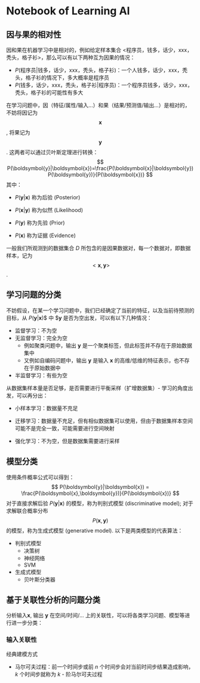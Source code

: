 # Notebook of Learning AI

## 因与果的相对性

因和果在机器学习中是相对的，例如给定样本集合 <程序员，钱多，话少，xxx，秃头，格子衫>，那么可以有以下两种互为因果的情况：

* $P$(程序员|钱多，话少，xxx，秃头，格子衫)：一个人钱多，话少，xxx，秃头，格子衫的情况下，多大概率是程序员
* $P$(钱多，话少，xxx，秃头，格子衫|程序员)：一个程序员钱多，话少，xxx，秃头，格子衫的可能性有多大

在学习问题中，因（特征/属性/输入...）和果（结果/预测值/输出...）是相对的，不妨将因记为 $$\boldsymbol{x}$$, 将果记为 $$\boldsymbol{y}$$. 这两者可以通过贝叶斯定理进行转换：
$$
P(\boldsymbol{y}|\boldsymbol{x})=\frac{P(\boldsymbol{x}|\boldsymbol{y})P(\boldsymbol{y})}{P(\boldsymbol{x})}
$$
其中：

- $P(\boldsymbol{y}|\boldsymbol{x})$ 称为后验 (Posterior)

- $P(\boldsymbol{x}|\boldsymbol{y})$ 称为似然 (Likelihood)

- $P(\boldsymbol{y})$ 称为先验 (Prior)

- $P(\boldsymbol{x})$ 称为证据 (Evidence)

一般我们所观测到的数据集合 $D$ 所包含的是因果数据对，每一个数据对，即数据样本，记为 $$<\boldsymbol{x},\boldsymbol{y}>$$. 

## 学习问题的分类

不妨假设，在某一个学习问题中，我们已经确定了当前的特征，以及当前待预测的目标，从 $P(\boldsymbol{y}|\boldsymbol{x})$$ 中 $$\boldsymbol{y}$ 是否为空出发，可以有以下几种情况：

* 监督学习：不为空
* 无监督学习：完全为空
  * 例如聚类问题中，输出 $\boldsymbol{y}$ 是一个聚类标签，但此标签并不存在于原始数据集中
  * 又例如自编码问题中，输出 $\boldsymbol{y}$ 是输入 $\boldsymbol{x}$ 的高维/低维的特征表示，也不存在于原始数据中
* 半监督学习：有些为空

从数据集样本量是否足够，是否需要进行平衡采样（扩增数据集）- 学习的角度出发，可以再分出：

* 小样本学习：数据量不充足
* 迁移学习：数据量不充足，但有相似数据集可以使用，但由于数据集样本空间可能不是完全一致，可能需要进行空间映射

* 强化学习：不为空，但是数据集需要进行采样

## 模型分类

使用条件概率公式可以得到：
$$
P(\boldsymbol{y}|\boldsymbol{x}) = \frac{P(\boldsymbol{x},\boldsymbol{y})}{P(\boldsymbol{x})}
$$
对于直接求解后验 $P(\boldsymbol{y}|\boldsymbol{x})$ 的模型，称为判别式模型 (discriminative model); 对于求解联合概率分布 $$P(\boldsymbol{x},\boldsymbol{y})$$ 的模型，称为生成式模型 (generative model). 以下是两类模型的代表算法：

* 判别式模型
  * 决策树
  * 神经网络
  * SVM
* 生成式模型
  * 贝叶斯分类器

## 基于关联性分析的问题分类

分析输入$\boldsymbol{x}$, 输出 $\boldsymbol{y}$ 在空间/时间/... 上的关联性，可以将各类学习问题、模型等进行进一步分类：

### 输入关联性



经典建模方式

* 马尔可夫过程：前一个时间步或前 $n$ 个时间步会对当前时间步结果造成影响，$k$ 个时间步就称为 $k$ - 阶马尔可夫过程

